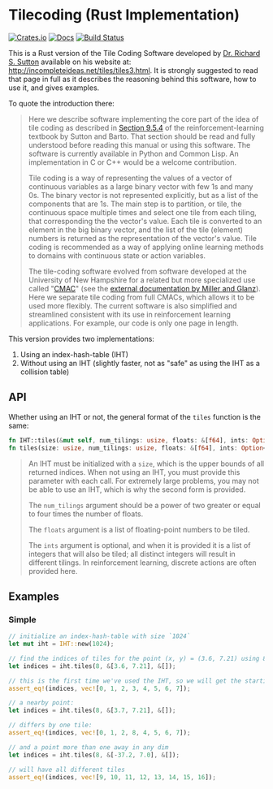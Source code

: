 # Tilecoding (Rust Implementation)

[![Crates.io](https://img.shields.io/crates/v/tilecoding.svg)](https://crates.io/crates/tilecoding)
[![Docs](https://docs.rs/tilecoding/badge.svg)](https://docs.rs/crate/tilecoding/)
[![Build Status](https://travis-ci.org/hamaluik/tilecoding-rs.svg?branch=master)](https://travis-ci.org/hamaluik/tilecoding-rs)

This is a Rust version of the Tile Coding Software developed by [Dr. Richard S. Sutton](http://richsutton.com/index.html) available on his website at: http://incompleteideas.net/tiles/tiles3.html. It is strongly suggested to read that page in full as it describes the reasoning behind this software, how to use it, and gives examples.

To quote the introduction there:

> Here we describe software implementing the core part of the idea of tile coding as described in [Section 9.5.4](http://www.incompleteideas.net/book/RLbook2018.pdf#page=239) of the reinforcement-learning textbook by Sutton and Barto. That section should be read and fully understood before reading this manual or using this software. The software is currently available in Python and Common Lisp. An implementation in C or C++ would be a welcome contribution.
>
> Tile coding is a way of representing the values of a vector of continuous variables as a large binary vector with few 1s and many 0s. The binary vector is not represented explicitly, but as a list of the components that are 1s. The main step is to partition, or tile, the continuous space multiple times and select one tile from each tiling, that corresponding the the vector's value. Each tile is converted to an element in the big binary vector, and the list of the tile (element) numbers is returned as the representation of the vector's value. Tile coding is recommended as a way of applying online learning methods to domains with continuous state or action variables.
>
> The tile-coding software evolved from software developed at the University of New Hampshire for a related but more specialized use called "[CMAC](http://en.wikipedia.org/wiki/Cerebellar_Model_Articulation_Controller)" (see the [external documentation by Miller and Glanz](http://incompleteideas.net/tiles/tilesUNHdoc.pdf)). Here we separate tile coding from full CMACs, which allows it to be used more flexibly. The current software is also simplified and streamlined consistent with its use in reinforcement learning applications. For example, our code is only one page in length. 

This version provides two implementations:

1. Using an index-hash-table (IHT)
2. Without using an IHT (slightly faster, not as "safe" as using the IHT as a collision table)

## API

Whether using an IHT or not, the general format of the `tiles` function is the same:

```rust
fn IHT::tiles(&mut self, num_tilings: usize, floats: &[f64], ints: Option<&[isize]>) -> Vec<usize>;
fn tiles(size: usize, num_tilings: usize, floats: &[f64], ints: Option<&[isize]>) -> Vec<usize>;
```

> An IHT must be initialized with a `size`, which is the upper bounds of all returned indices. When not using an IHT, you must provide this parameter with each call. For extremely large problems, you may not be able to use an IHT, which is why the second form is provided.
> 
> The `num_tilings` argument should be a power of two greater or equal to four times the number of floats.
> 
> The `floats` argument is a list of floating-point numbers to be tiled.
> 
> The `ints` argument is optional, and when it is provided it is a list of integers that will also be tiled; all distinct integers will result in different tilings. In reinforcement learning, discrete actions are often provided here.

## Examples


### Simple

```rust
// initialize an index-hash-table with size `1024`
let mut iht = IHT::new(1024);

// find the indices of tiles for the point (x, y) = (3.6, 7.21) using 8 tilings:
let indices = iht.tiles(8, &[3.6, 7.21], &[]);

// this is the first time we've used the IHT, so we will get the starting tiles:
assert_eq!(indices, vec![0, 1, 2, 3, 4, 5, 6, 7]);

// a nearby point:
let indices = iht.tiles(8, &[3.7, 7.21], &[]);

// differs by one tile:
assert_eq!(indices, vec![0, 1, 2, 8, 4, 5, 6, 7]);

// and a point more than one away in any dim
let indices = iht.tiles(8, &[-37.2, 7.0], &[]);

// will have all different tiles
assert_eq!(indices, vec![9, 10, 11, 12, 13, 14, 15, 16]);
```
